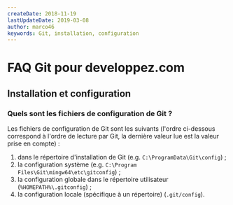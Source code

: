 ```yaml
---
createDate: 2018-11-19
lastUpdateDate: 2019-03-08
author: marco46
keywords: Git, installation, configuration
---
```


# FAQ Git pour developpez.com

## Installation et configuration

### Quels sont les fichiers de configuration de Git ?

Les fichiers de configuration de Git sont les suivants (l'ordre ci-dessous correspond à l'ordre de lecture par Git, la dernière valeur lue est la valeur prise en compte) :

1. dans le répertoire d'installation de Git (e.g. `C:\ProgramData\Git\config`) ;
2. la configuration système (e.g. `C:\Program Files\Git\mingw64\etc\gitconfig`) ;
3. la configuration globale dans le répertoire utilisateur (`%HOMEPATH%\.gitconfig`) ;
4. la configuration locale (spécifique à un répertoire) (`.git/config`).
